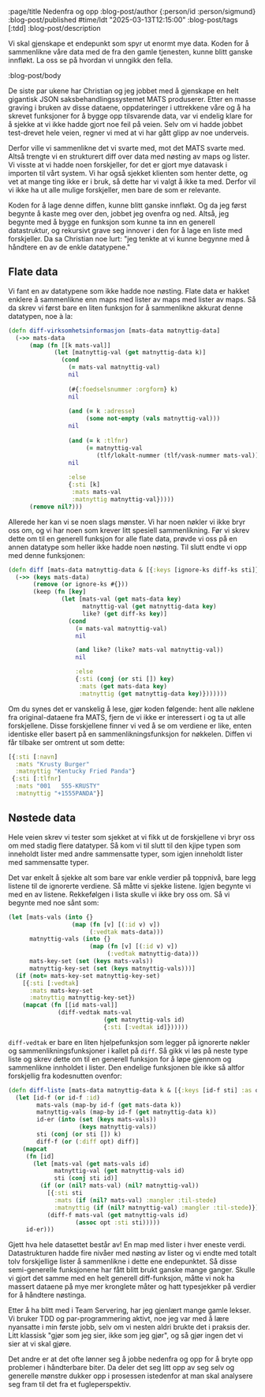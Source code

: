 :page/title Nedenfra og opp
:blog-post/author {:person/id :person/sigmund}
:blog-post/published #time/ldt "2025-03-13T12:15:00"
:blog-post/tags [:tdd]
:blog-post/description

Vi skal gjenskape et endepunkt som spyr ut enormt mye data. Koden for å
sammenlikne våre data med de fra den gamle tjenesten, kunne blitt ganske
innfløkt. La oss se på hvordan vi unngikk den fella.

:blog-post/body

De siste par ukene har Christian og jeg jobbet med å gjenskape en helt gigantisk
JSON saksbehandlingssystemet MATS produserer. Etter en masse graving i bruken av
disse dataene, oppdateringer i uttrekkene våre og å ha skrevet funksjoner for å
bygge opp tilsvarende data, var vi endelig klare for å sjekke at vi ikke hadde
gjort noe feil på veien. Selv om vi hadde jobbet test-drevet hele veien, regner
vi med at vi har gått glipp av noe underveis.

Derfor ville vi sammenlikne det vi svarte med, mot det MATS svarte med. Altså
trengte vi en strukturert diff over data med nøsting av maps og lister. Vi
visste at vi hadde noen forskjeller, for det er gjort mye datavask i importen
til vårt system. Vi har også sjekket klienten som henter dette, og vet at mange
ting ikke er i bruk, så dette har vi valgt å ikke ta med. Derfor vil vi ikke ha
ut alle mulige forskjeller, men bare de som er relevante.

Koden for å lage denne diffen, kunne blitt ganske innfløkt. Og da jeg først
begynte å kaste meg over den, jobbet jeg ovenfra og ned. Altså, jeg begynte med
å bygge en funksjon som kunne ta inn en generell datastruktur, og rekursivt
grave seg innover i den for å lage en liste med forskjeller. Da sa Christian noe
lurt: "jeg tenkte at vi kunne begynne med å håndtere en av de enkle datatypene."

## Flate data

Vi fant en av datatypene som ikke hadde noe nøsting. Flate data er hakket
enklere å sammenlikne enn maps med lister av maps med lister av maps. Så da
skrev vi først bare en liten funksjon for å sammenlikne akkurat denne datatypen,
noe à la:

```clj
(defn diff-virksomhetsinformasjon [mats-data matnyttig-data]
  (->> mats-data
      (map (fn [[k mats-val]]
             (let [matnyttig-val (get matnyttig-data k)]
               (cond
                 (= mats-val matnyttig-val)
                 nil
                 
                 (#{:foedselsnummer :orgform} k)
                 nil
                 
                 (and (= k :adresse)
                      (some not-empty (vals matnyttig-val)))
                 nil
                 
                 (and (= k :tlfnr)
                      (= matnyttig-val
                         (tlf/lokalt-nummer (tlf/vask-nummer mats-val))))
                 nil
                 
                 :else
                 {:sti [k]
                  :mats mats-val
                  :matnyttig matnyttig-val}))))
      (remove nil?)))
```

Allerede her kan vi se noen slags mønster. Vi har noen nøkler vi ikke bryr
oss om, og vi har noen som krever litt spesiell sammenlikning. Før vi skrev
dette om til en generell funksjon for alle flate data, prøvde vi oss på en annen
datatype som heller ikke hadde noen nøsting. Til slutt endte vi opp med denne
funksjonen:

```clj
(defn diff [mats-data matnyttig-data & [{:keys [ignore-ks diff-ks sti]}]]
  (->> (keys mats-data)
       (remove (or ignore-ks #{}))
       (keep (fn [key]
               (let [mats-val (get mats-data key)
                     matnyttig-val (get matnyttig-data key)
                     like? (get diff-ks key)]
                 (cond
                   (= mats-val matnyttig-val)
                   nil

                   (and like? (like? mats-val matnyttig-val))
                   nil

                   :else
                   {:sti (conj (or sti []) key)
                    :mats (get mats-data key)
                    :matnyttig (get matnyttig-data key)}))))))
```

Om du synes det er vanskelig å lese, gjør koden følgende: hent alle nøklene fra
original-dataene fra MATS, fjern de vi ikke er interessert i og ta ut alle
forskjellene. Disse forskjellene finner vi ved å se om verdiene er like, enten
identiske eller basert på en sammenlikningsfunksjon for nøkkelen. Diffen vi får
tilbake ser omtrent ut som dette:

```clj
[{:sti [:navn]
  :mats "Krusty Burger"
  :matnyttig "Kentucky Fried Panda"}
 {:sti [:tlfnr]
  :mats "001   555-KRUSTY"
  :matnyttig "+1555PANDA"}]
```

## Nøstede data

Hele veien skrev vi tester som sjekket at vi fikk ut de forskjellene vi bryr oss
om med stadig flere datatyper. Så kom vi til slutt til den kjipe typen som
inneholdt lister med andre sammensatte typer, som igjen inneholdt lister med
sammensatte typer.

Det var enkelt å sjekke alt som bare var enkle verdier på toppnivå, bare legg
listene til de ignorerte verdiene. Så måtte vi sjekke listene. Igjen begynte vi
med en av listene. Rekkefølgen i lista skulle vi ikke bry oss om. Så vi begynte
med noe sånt som:

```clj
(let [mats-vals (into {}
                  (map (fn [v] [(:id v) v])
                       (:vedtak mats-data)))
      matnyttig-vals (into {}
                       (map (fn [v] [(:id v) v])
                            (:vedtak matnyttig-data)))
      mats-key-set (set (keys mats-vals))
      matnyttig-key-set (set (keys matnyttig-vals)))]
  (if (not= mats-key-set matnyttig-key-set)
    [{:sti [:vedtak]
      :mats mats-key-set
      :matnyttig matnyttig-key-set})
    (mapcat (fn [[id mats-val]]
              (diff-vedtak mats-val
                           (get matnyttig-vals id)
                           {:sti [:vedtak id]})))))
```

`diff-vedtak` er bare en liten hjelpefunksjon som legger på ignorerte
nøkler og sammenlikningsfunksjoner i kallet på `diff`. Så gikk vi løs på neste
type liste og skrev dette om til en generell funksjon for å løpe gjennom og
sammenlikne innholdet i lister. Den endelige funksjonen ble ikke så altfor
forskjellig fra kodesnutten ovenfor:

```clj
(defn diff-liste [mats-data matnyttig-data k & [{:keys [id-f sti] :as opt}]]
  (let [id-f (or id-f :id)
        mats-vals (map-by id-f (get mats-data k))
        matnyttig-vals (map-by id-f (get matnyttig-data k))
        id-er (into (set (keys mats-vals))
                    (keys matnyttig-vals))
        sti (conj (or sti []) k)
        diff-f (or (:diff opt) diff)]
    (mapcat
     (fn [id]
       (let [mats-val (get mats-vals id)
             matnyttig-val (get matnyttig-vals id)
             sti (conj sti id)]
         (if (or (nil? mats-val) (nil? matnyttig-val))
           [{:sti sti
             :mats (if (nil? mats-val) :mangler :til-stede)
             :matnyttig (if (nil? matnyttig-val) :mangler :til-stede)}]
           (diff-f mats-val (get matnyttig-vals id)
                   (assoc opt :sti sti)))))
     id-er)))
```

Gjett hva hele datasettet består av! En map med lister i hver eneste verdi.
Datastrukturen hadde fire nivåer med nøsting av lister og vi endte med totalt
tolv forskjellige lister å sammenlikne i dette ene endepunktet. Så disse
semi-generelle funksjonene har fått blitt brukt ganske mange ganger. Skulle vi
gjort det samme med en helt generell diff-funksjon, måtte vi nok ha massert
dataene på mye mer kronglete måter og hatt typesjekker på verdier for å håndtere
nøstinga.

Etter å ha blitt med i Team Servering, har jeg gjenlært mange gamle lekser. Vi bruker
TDD og par-programmering aktivt, noe jeg var med å lære nyansatte i min første
jobb, selv om vi nesten aldri brukte det i praksis der. Litt klassisk "gjør som
jeg sier, ikke som jeg gjør", og så gjør ingen det vi sier at vi skal gjøre.

Det andre er at det ofte lønner seg å jobbe nedenfra og opp for å bryte opp
problemer i håndterbare biter. Da deler det seg litt opp av seg selv og
generelle mønstre dukker opp i prosessen istedenfor at man skal analysere seg
fram til det fra et fugleperspektiv.
